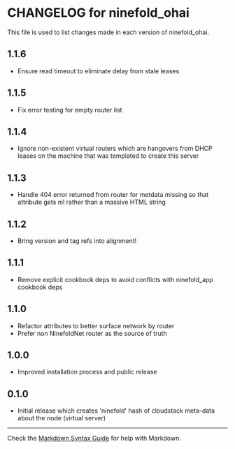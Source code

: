 # CHANGELOG for ninefold\_ohai

This file is used to list changes made in each version of ninefold\_ohai.

## 1.1.6

* Ensure read timeout to eliminate delay from stale leases

## 1.1.5

* Fix error testing for empty router list

## 1.1.4

* Ignore non-existent virtual routers which are hangovers from
  DHCP leases on the machine that was templated to create this server

## 1.1.3

* Handle 404 error returned from router for metdata missing so that
  attribute gets nil rather than a massive HTML string

## 1.1.2

* Bring version and tag refs into alignment!

## 1.1.1

* Remove explicit cookbook deps to avoid conflicts with ninefold\_app cookbook deps

## 1.1.0

* Refactor attributes to better surface network by router
* Prefer non NinefoldNet router as the source of truth

## 1.0.0

* Improved installation process and public release

## 0.1.0

* Initial release which creates 'ninefold' hash of cloudstack meta-data about the node (virtual server)

- - -
Check the [Markdown Syntax Guide](http://daringfireball.net/projects/markdown/syntax) for help with Markdown.
